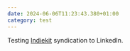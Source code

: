```yaml
---
date: 2024-06-06T11:23:43.380+01:00
category: test
---
```


Testing [Indiekit](https://getindiekit.com/) syndication to LinkedIn.
